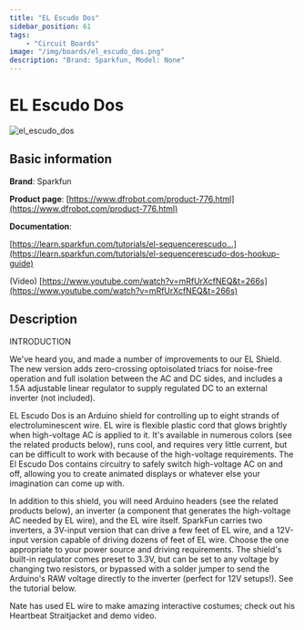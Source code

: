 ```yaml
---
title: "EL Escudo Dos"
sidebar_position: 61
tags:
    - "Circuit Boards"
image: "/img/boards/el_escudo_dos.png"
description: "Brand: Sparkfun, Model: None"
---
```

# EL Escudo Dos

![el_escudo_dos](/img/boards/el_escudo_dos.png)

## Basic information

**Brand**: Sparkfun

**Product page**: [https://www.dfrobot.com/product-776.html](https://www.dfrobot.com/product-776.html)

**Documentation**: 

[https://learn.sparkfun.com/tutorials/el-sequencerescudo...](https://learn.sparkfun.com/tutorials/el-sequencerescudo-dos-hookup-guide)

\(Video\) [https://www.youtube.com/watch?v=mRfUrXcfNEQ&t=266s](https://www.youtube.com/watch?v=mRfUrXcfNEQ&t=266s)

## Description

INTRODUCTION

We've heard you, and made a number of improvements to our EL Shield\. The new version adds zero\-crossing optoisolated triacs for noise\-free operation and full isolation between the AC and DC sides, and includes a 1\.5A adjustable linear regulator to supply regulated DC to an external inverter \(not included\)\.

 

EL Escudo Dos is an Arduino shield for controlling up to eight strands of electroluminescent wire\. EL wire is flexible plastic cord that glows brightly when high\-voltage AC is applied to it\. It's available in numerous colors \(see the related products below\), runs cool, and requires very little current, but can be difficult to work with because of the high\-voltage requirements\. The El Escudo Dos contains circuitry to safely switch high\-voltage AC on and off, allowing you to create animated displays or whatever else your imagination can come up with\.

 

In addition to this shield, you will need Arduino headers \(see the related products below\), an inverter \(a component that generates the high\-voltage AC needed by EL wire\), and the EL wire itself\. SparkFun carries two inverters, a 3V\-input version that can drive a few feet of EL wire, and a 12V\-input version capable of driving dozens of feet of EL wire\. Choose the one appropriate to your power source and driving requirements\. The shield's built\-in regulator comes preset to 3\.3V, but can be set to any voltage by changing two resistors, or bypassed with a solder jumper to send the Arduino's RAW voltage directly to the inverter \(perfect for 12V setups\!\)\. See the tutorial below\.

 

Nate has used EL wire to make amazing interactive costumes; check out his Heartbeat Straitjacket and demo video\.


